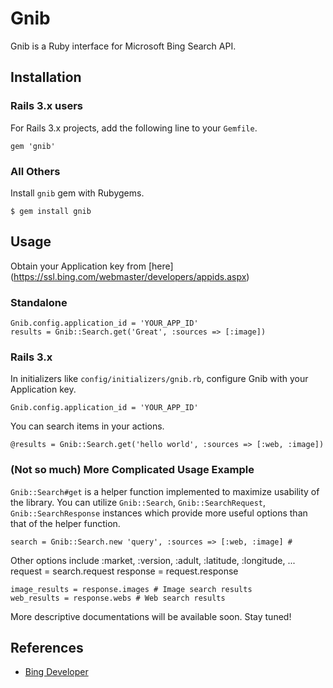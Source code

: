 Gnib
====

Gnib is a Ruby interface for Microsoft Bing Search API.

Installation
------------

### Rails 3.x users

For Rails 3.x projects, add the following line to your `Gemfile`.

    gem 'gnib'

### All Others

Install `gnib` gem with Rubygems.

    $ gem install gnib

Usage
-----

Obtain your Application key from [here] (https://ssl.bing.com/webmaster/developers/appids.aspx)

### Standalone

    Gnib.config.application_id = 'YOUR_APP_ID'
    results = Gnib::Search.get('Great', :sources => [:image])

### Rails 3.x

In initializers like `config/initializers/gnib.rb`, configure Gnib with
your Application key.

    Gnib.config.application_id = 'YOUR_APP_ID'

You can search items in your actions.

    @results = Gnib::Search.get('hello world', :sources => [:web, :image])

### (Not so much) More Complicated Usage Example

`Gnib::Search#get` is a helper function implemented to maximize
usability of the library. You can utilize `Gnib::Search`,
`Gnib::SearchRequest`, `Gnib::SearchResponse` instances which provide
more useful options than that of the helper function.

    search = Gnib::Search.new 'query', :sources => [:web, :image] #
Other options include :market, :version, :adult, :latitude, :longitude,
...
    request = search.request
    response = request.response

    image_results = response.images # Image search results
    web_results = response.webs # Web search results

More descriptive documentations will be available soon. Stay tuned!

References
----------

 - [Bing Developer](http://www.bing.com/toolbox/bingdeveloper/)
